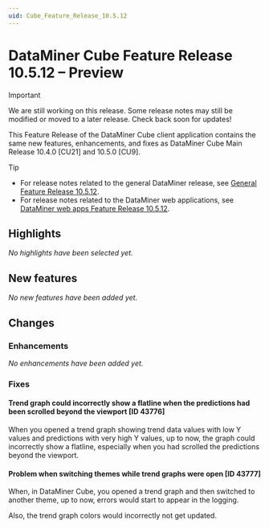 ```yaml
---
uid: Cube_Feature_Release_10.5.12
---
```


# DataMiner Cube Feature Release 10.5.12 – Preview

> [!IMPORTANT]
> We are still working on this release. Some release notes may still be modified or moved to a later release. Check back soon for updates!

This Feature Release of the DataMiner Cube client application contains the same new features, enhancements, and fixes as DataMiner Cube Main Release 10.4.0 [CU21] and 10.5.0 [CU9].

> [!TIP]
>
> - For release notes related to the general DataMiner release, see [General Feature Release 10.5.12](xref:General_Feature_Release_10.5.12).
> - For release notes related to the DataMiner web applications, see [DataMiner web apps Feature Release 10.5.12](xref:Web_apps_Feature_Release_10.5.12).

## Highlights

*No highlights have been selected yet.*

## New features

*No new features have been added yet.*

## Changes

### Enhancements

*No enhancements have been added yet.*

### Fixes

#### Trend graph could incorrectly show a flatline when the predictions had been scrolled beyond the viewport [ID 43776]

<!-- MR 10.4.0 [CU21] / 10.5.0 [CU9] - FR 10.5.12 -->

When you opened a trend graph showing trend data values with low Y values and predictions with very high Y values, up to now, the graph could incorrectly show a flatline, especially when you had scrolled the predictions beyond the viewport.

#### Problem when switching themes while trend graphs were open [ID 43777]

<!-- MR 10.4.0 [CU21] / 10.5.0 [CU9] - FR 10.5.12 -->

When, in DataMiner Cube, you opened a trend graph and then switched to another theme, up to now, errors would start to appear in the logging.

Also, the trend graph colors would incorrectly not get updated.
